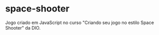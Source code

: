 # space-shooter
Jogo criado em JavaScript no curso "Criando seu jogo no estilo Space Shooter" da DIO.
